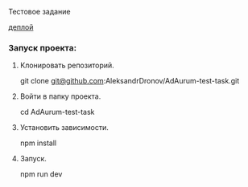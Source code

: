 Тестовое задание

[деплой](https://ad-aurum-test-task.vercel.app/)

### Запуск проекта:

1. Клонировать репозиторий.

   git clone git@github.com:AleksandrDronov/AdAurum-test-task.git

2. Войти в папку проекта.

   cd AdAurum-test-task

3. Установить зависимости.

   npm install

4. Запуск.

   npm run dev
